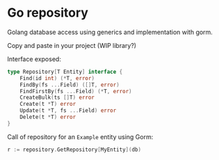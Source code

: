 # Go repository

Golang database access using generics and implementation with gorm.

Copy and paste in your project (WIP library?)

Interface exposed:

```go
type Repository[T Entity] interface {
    Find(id int) (*T, error)
    FindBy(fs ...Field) ([]T, error)
    FindFirstBy(fs ...Field) (*T, error)
    CreateBulk(ts []T) error
    Create(t *T) error
    Update(t *T, fs ...Field) error
    Delete(t *T) error
}
```

Call of repository for an `Example` entity using Gorm:

```go
r := repository.GetRepository[MyEntity](db)
```